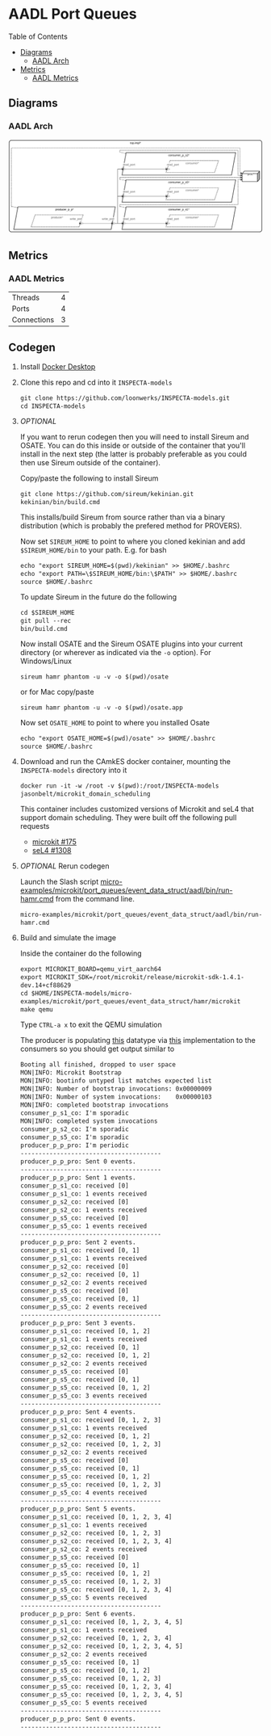 # AADL Port Queues

 Table of Contents
  * [Diagrams](#diagrams)
    * [AADL Arch](#aadl-arch)
  * [Metrics](#metrics)
    * [AADL Metrics](#aadl-metrics)

## Diagrams
### AADL Arch
![AADL Arch](aadl/diagrams/arch.svg)

## Metrics
### AADL Metrics
| | |
|--|--|
|Threads|4|
|Ports|4|
|Connections|3|



## Codegen

1. Install [Docker Desktop](https://www.docker.com/products/docker-desktop/)

1. Clone this repo and cd into it ``INSPECTA-models``

   ```
   git clone https://github.com/loonwerks/INSPECTA-models.git
   cd INSPECTA-models
   ```

1. *OPTIONAL*

    If you want to rerun codegen then you will need to install Sireum
    and OSATE.  You can do this inside or outside of the container that you'll install in the next step (the latter is probably preferable as you could then use Sireum outside of the container).

    Copy/paste the following to install Sireum
    ```
    git clone https://github.com/sireum/kekinian.git
    kekinian/bin/build.cmd
    ```

    This installs/build Sireum from source rather than via a binary distribution (which is probably the prefered method for PROVERS).  

    Now set ``SIREUM_HOME`` to point to where you cloned kekinian and add ``$SIREUM_HOME/bin`` to your path.  E.g. for bash

    ```
    echo "export SIREUM_HOME=$(pwd)/kekinian" >> $HOME/.bashrc
    echo "export PATH=\$SIREUM_HOME/bin:\$PATH" >> $HOME/.bashrc
    source $HOME/.bashrc
    ```

    To update Sireum in the future do the following
    ```
    cd $SIREUM_HOME
    git pull --rec
    bin/build.cmd
    ```


    Now install OSATE and the Sireum OSATE plugins into your current directory (or wherever as indicated via the ``-o`` option).  For Windows/Linux 

    ```
    sireum hamr phantom -u -v -o $(pwd)/osate
    ```

    or for Mac copy/paste
    ```
    sireum hamr phantom -u -v -o $(pwd)/osate.app
    ```

    Now set ``OSATE_HOME`` to point to where you installed Osate

    ```
    echo "export OSATE_HOME=$(pwd)/osate" >> $HOME/.bashrc
    source $HOME/.bashrc
    ```

1. Download and run the CAmkES docker container, mounting the ``INSPECTA-models`` directory into it

   ```
   docker run -it -w /root -v $(pwd):/root/INSPECTA-models jasonbelt/microkit_domain_scheduling
   ```

   This container includes customized versions of Microkit and seL4 that support domain scheduling.  They were built off the following pull requests

   - [microkit #175](https://github.com/seL4/microkit/pull/175)
   - [seL4 #1308](https://github.com/seL4/seL4/pull/1308)

1. *OPTIONAL* Rerun codegen
   
    Launch the Slash script [micro-examples/microkit/port_queues/event_data_struct/aadl/bin/run-hamr.cmd](aadl/bin/run-hamr.cmd) from the command line.  

   ```
   micro-examples/microkit/port_queues/event_data_struct/aadl/bin/run-hamr.cmd
   ```

1. Build and simulate the image

    Inside the container do the following

    ```
    export MICROKIT_BOARD=qemu_virt_aarch64
    export MICROKIT_SDK=/root/microkit/release/microkit-sdk-1.4.1-dev.14+cf88629
    cd $HOME/INSPECTA-models/micro-examples/microkit/port_queues/event_data_struct/hamr/microkit
    make qemu
    ```

    Type ``CTRL-a x`` to exit the QEMU simulation

    The producer is populating [this](aadl/event_data_port_queues.aadl#L19-L23) datatype via [this](hamr/microkit/components/producer_p_p_producer/src/producer_p_p_producer_user.c#L9-L22) implementation to the consumers so you should get output similar to

    ```
    Booting all finished, dropped to user space
    MON|INFO: Microkit Bootstrap
    MON|INFO: bootinfo untyped list matches expected list
    MON|INFO: Number of bootstrap invocations: 0x00000009
    MON|INFO: Number of system invocations:    0x00000103
    MON|INFO: completed bootstrap invocations
    consumer_p_s1_co: I'm sporadic
    MON|INFO: completed system invocations
    consumer_p_s2_co: I'm sporadic
    consumer_p_s5_co: I'm sporadic
    producer_p_p_pro: I'm periodic
    ---------------------------------------
    producer_p_p_pro: Sent 0 events.
    ---------------------------------------
    producer_p_p_pro: Sent 1 events.
    consumer_p_s1_co: received [0]
    consumer_p_s1_co: 1 events received
    consumer_p_s2_co: received [0]
    consumer_p_s2_co: 1 events received
    consumer_p_s5_co: received [0]
    consumer_p_s5_co: 1 events received
    ---------------------------------------
    producer_p_p_pro: Sent 2 events.
    consumer_p_s1_co: received [0, 1]
    consumer_p_s1_co: 1 events received
    consumer_p_s2_co: received [0]
    consumer_p_s2_co: received [0, 1]
    consumer_p_s2_co: 2 events received
    consumer_p_s5_co: received [0]
    consumer_p_s5_co: received [0, 1]
    consumer_p_s5_co: 2 events received
    ---------------------------------------
    producer_p_p_pro: Sent 3 events.
    consumer_p_s1_co: received [0, 1, 2]
    consumer_p_s1_co: 1 events received
    consumer_p_s2_co: received [0, 1]
    consumer_p_s2_co: received [0, 1, 2]
    consumer_p_s2_co: 2 events received
    consumer_p_s5_co: received [0]
    consumer_p_s5_co: received [0, 1]
    consumer_p_s5_co: received [0, 1, 2]
    consumer_p_s5_co: 3 events received
    ---------------------------------------
    producer_p_p_pro: Sent 4 events.
    consumer_p_s1_co: received [0, 1, 2, 3]
    consumer_p_s1_co: 1 events received
    consumer_p_s2_co: received [0, 1, 2]
    consumer_p_s2_co: received [0, 1, 2, 3]
    consumer_p_s2_co: 2 events received
    consumer_p_s5_co: received [0]
    consumer_p_s5_co: received [0, 1]
    consumer_p_s5_co: received [0, 1, 2]
    consumer_p_s5_co: received [0, 1, 2, 3]
    consumer_p_s5_co: 4 events received
    ---------------------------------------
    producer_p_p_pro: Sent 5 events.
    consumer_p_s1_co: received [0, 1, 2, 3, 4]
    consumer_p_s1_co: 1 events received
    consumer_p_s2_co: received [0, 1, 2, 3]
    consumer_p_s2_co: received [0, 1, 2, 3, 4]
    consumer_p_s2_co: 2 events received
    consumer_p_s5_co: received [0]
    consumer_p_s5_co: received [0, 1]
    consumer_p_s5_co: received [0, 1, 2]
    consumer_p_s5_co: received [0, 1, 2, 3]
    consumer_p_s5_co: received [0, 1, 2, 3, 4]
    consumer_p_s5_co: 5 events received
    ---------------------------------------
    producer_p_p_pro: Sent 6 events.
    consumer_p_s1_co: received [0, 1, 2, 3, 4, 5]
    consumer_p_s1_co: 1 events received
    consumer_p_s2_co: received [0, 1, 2, 3, 4]
    consumer_p_s2_co: received [0, 1, 2, 3, 4, 5]
    consumer_p_s2_co: 2 events received
    consumer_p_s5_co: received [0, 1]
    consumer_p_s5_co: received [0, 1, 2]
    consumer_p_s5_co: received [0, 1, 2, 3]
    consumer_p_s5_co: received [0, 1, 2, 3, 4]
    consumer_p_s5_co: received [0, 1, 2, 3, 4, 5]
    consumer_p_s5_co: 5 events received
    ---------------------------------------
    producer_p_p_pro: Sent 0 events.
    ---------------------------------------
    ```